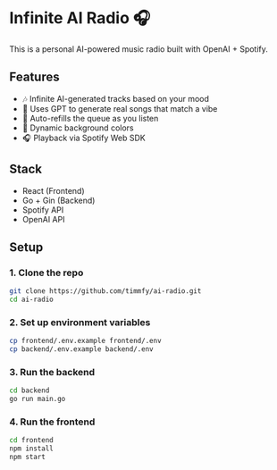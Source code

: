 # Infinite AI Radio 🎧

This is a personal AI-powered music radio built with OpenAI + Spotify.

## Features

- 🎶 Infinite AI-generated tracks based on your mood
- 🧠 Uses GPT to generate real songs that match a vibe
- 🔁 Auto-refills the queue as you listen
- 🎨 Dynamic background colors
- 🎧 Playback via Spotify Web SDK

## Stack

- React (Frontend)
- Go + Gin (Backend)
- Spotify API
- OpenAI API

## Setup

### 1. Clone the repo

```bash
git clone https://github.com/timmfy/ai-radio.git
cd ai-radio
```

### 2. Set up environment variables

```bash
cp frontend/.env.example frontend/.env
cp backend/.env.example backend/.env
```

### 3. Run the backend

```bash
cd backend
go run main.go
```

### 4. Run the frontend

```bash
cd frontend
npm install
npm start
```
